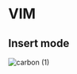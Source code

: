 # VIM

## Insert mode
![carbon (1)](https://user-images.githubusercontent.com/70541804/183306992-7e12566d-95c6-4ea1-a26a-0b3983bfffba.png)

